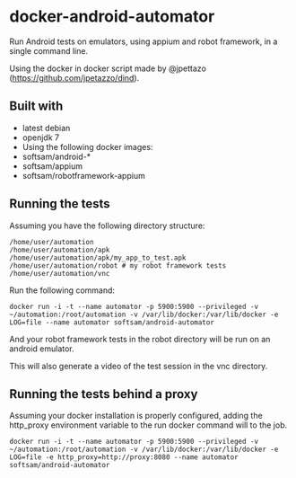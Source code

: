 # docker-android-automator
Run Android tests on emulators, using appium and robot framework, in a single command line.

Using the docker in docker script made by @jpettazo (https://github.com/jpetazzo/dind).

## Built with
- latest debian
- openjdk 7
- Using the following docker images:
 - softsam/android-*
 - softsam/appium
 - softsam/robotframework-appium

## Running the tests
Assuming you have the following directory structure:

    /home/user/automation
    /home/user/automation/apk
    /home/user/automation/apk/my_app_to_test.apk
    /home/user/automation/robot # my robot framework tests
    /home/user/automation/vnc

Run the following command:

    docker run -i -t --name automator -p 5900:5900 --privileged -v ~/automation:/root/automation -v /var/lib/docker:/var/lib/docker -e LOG=file --name automator softsam/android-automator

And your robot framework tests in the robot directory will be run on an android emulator.

This will also generate a video of the test session in the vnc directory.

## Running the tests behind a proxy

Assuming your docker installation is properly configured, adding the http_proxy environment variable to the run docker command will to the job.

    docker run -i -t --name automator -p 5900:5900 --privileged -v ~/automation:/root/automation -v /var/lib/docker:/var/lib/docker -e LOG=file -e http_proxy=http://proxy:8080 --name automator softsam/android-automator
